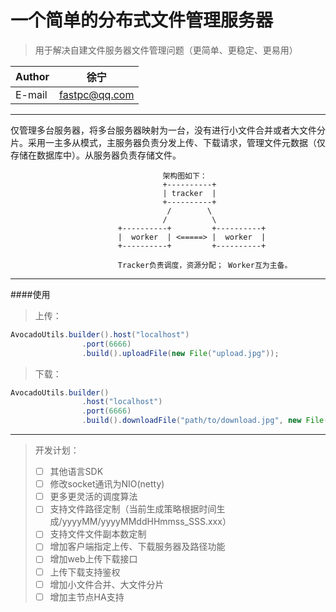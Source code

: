 一个简单的分布式文件管理服务器
==============
>用于解决自建文件服务器文件管理问题（更简单、更稳定、更易用）

|Author|徐宁|
|---|---
|E-mail|fastpc@qq.com
---
仅管理多台服务器，将多台服务器映射为一台，没有进行小文件合并或者大文件分片。采用一主多从模式，主服务器负责分发上传、下载请求，管理文件元数据（仅存储在数据库中）。从服务器负责存储文件。


                                      架构图如下：
                                      +----------+
                                      | tracker  |  
                                      +----------+
                                       /        \
                                      /          \
                            +----------+         +----------+
                            |  worker  | <=====> |  worker  |  
                            +----------+         +----------+
                            
                            Tracker负责调度，资源分配； Worker互为主备。
---
####使用
>上传：  
```Java
AvocadoUtils.builder().host("localhost")
                .port(6666)
                .build().uploadFile(new File("upload.jpg"));
```
>下载： 
```Java
AvocadoUtils.builder()
                .host("localhost")
                .port(6666)
                .build().downloadFile("path/to/download.jpg", new File("path/to/upload.jpg"));

``` 

---

>开发计划：
>- [ ] 其他语言SDK
>- [ ] 修改socket通讯为NIO(netty)
>- [ ] 更多更灵活的调度算法
>- [ ] 支持文件路径定制（当前生成策略根据时间生成/yyyyMM/yyyyMMddHHmmss_SSS.xxx）
>- [ ] 支持文件文件副本数定制
>- [ ] 增加客户端指定上传、下载服务器及路径功能
>- [ ] 增加web上传下载接口
>- [ ] 上传下载支持鉴权
>- [ ] 增加小文件合并、大文件分片
>- [ ] 增加主节点HA支持
